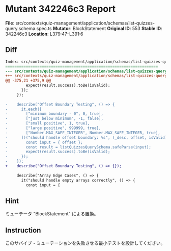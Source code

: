 # Mutant 342246c3 Report

**File**: src/contexts/quiz-management/application/schemas/list-quizzes-query.schema.spec.ts
**Mutator**: BlockStatement
**Original ID**: 553
**Stable ID**: 342246c3
**Location**: L379:47–L391:6

## Diff

```diff
Index: src/contexts/quiz-management/application/schemas/list-quizzes-query.schema.spec.ts
===================================================================
--- src/contexts/quiz-management/application/schemas/list-quizzes-query.schema.spec.ts	original
+++ src/contexts/quiz-management/application/schemas/list-quizzes-query.schema.spec.ts	mutated #553
@@ -375,21 +375,9 @@
         expect(result.success).toBe(isValid);
       });
     });
 
-    describe("Offset Boundary Testing", () => {
-      it.each([
-        ["minimum boundary - 0", 0, true],
-        ["just below minimum", -1, false],
-        ["small positive", 1, true],
-        ["large positive", 999999, true],
-        ["Number.MAX_SAFE_INTEGER", Number.MAX_SAFE_INTEGER, true],
-      ])("should handle offset boundary: %s", (_desc, offset, isValid) => {
-        const input = { offset };
-        const result = listQuizzesQuerySchema.safeParse(input);
-        expect(result.success).toBe(isValid);
-      });
-    });
+    describe("Offset Boundary Testing", () => {});
 
     describe("Array Edge Cases", () => {
       it("should handle empty arrays correctly", () => {
         const input = {
```

## Hint

ミューテータ "BlockStatement" による置換。

## Instruction

このサバイブ・ミューテーションを失敗させる最小テストを設計してください。
